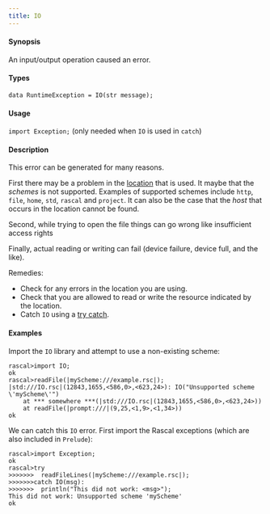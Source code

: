 ```yaml
---
title: IO
---
```


#### Synopsis

An input/output operation caused an error.

#### Types

`data RuntimeException = IO(str message);`
       
#### Usage

`import Exception;` (only needed when `IO` is used in `catch`)

#### Description

This error can be generated for many reasons.

First there may be a problem in the [location](../../../Rascal/Expressions/Values/Location/index.md) that is used.
It maybe that the _schemes_ is not supported.
Examples of supported schemes include `http`, `file`, `home`, `std`, `rascal` and `project`.
It can also be the case that the _host_ that occurs in the location cannot be found.

Second, while trying to open the file things can go wrong like insufficient access rights

Finally, actual reading or writing can fail (device failure, device full, and the like).

Remedies:

*  Check for any errors in the location you are using.
*  Check that you are allowed to read or write the resource indicated by the location.
*  Catch `IO` using a [try catch](../../../Rascal/Statements/TryCatch/index.md).

#### Examples

Import the `IO` library and attempt to use a non-existing scheme:

```rascal-shell ,error
rascal>import IO;
ok
rascal>readFile(|myScheme:///example.rsc|);
|std:///IO.rsc|(12843,1655,<586,0>,<623,24>): IO("Unsupported scheme \'myScheme\'")
	at *** somewhere ***(|std:///IO.rsc|(12843,1655,<586,0>,<623,24>))
	at readFile(|prompt:///|(9,25,<1,9>,<1,34>))
ok
```
We can catch this `IO` error. First import the Rascal exceptions (which are also included in `Prelude`):

```rascal-shell ,continue,error
rascal>import Exception;
ok
rascal>try 
>>>>>>>  readFileLines(|myScheme:///example.rsc|); 
>>>>>>>catch IO(msg): 
>>>>>>>  println("This did not work: <msg>");
This did not work: Unsupported scheme 'myScheme'
ok
```


